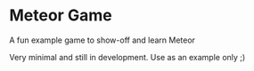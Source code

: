 # Meteor Game

A fun example game to show-off and learn Meteor

Very minimal and still in development. Use as an example only ;)
